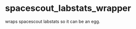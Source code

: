 spacescout_labstats_wrapper
===========================

wraps spacescout labstats so it can be an egg.
